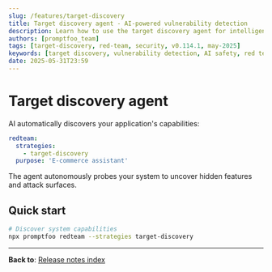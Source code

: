 ```yaml
---
slug: /features/target-discovery
title: Target discovery agent - AI-powered vulnerability detection
description: Learn how to use the target discovery agent for intelligent vulnerability detection and automated red team testing
authors: [promptfoo_team]
tags: [target-discovery, red-team, security, v0.114.1, may-2025]
keywords: [target discovery, vulnerability detection, AI safety, red team, automated testing]
date: 2025-05-31T23:59
---
```


# Target discovery agent

AI automatically discovers your application's capabilities:

```yaml
redteam:
  strategies:
    - target-discovery
  purpose: 'E-commerce assistant'
```

The agent autonomously probes your system to uncover hidden features and attack surfaces.

## Quick start

```bash
# Discover system capabilities
npx promptfoo redteam --strategies target-discovery
```

---

**Back to**: [Release notes index](/releases/) 
